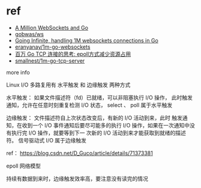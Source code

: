 # ref

* [A Million WebSockets and Go](https://www.freecodecamp.org/news/million-websockets-and-go-cc58418460bb/)
* [gobwas/ws](https://github.com/gobwas/ws)
* [Going Infinite, handling 1M websockets connections in Go](https://speakerdeck.com/eranyanay/going-infinite-handling-1m-websockets-connections-in-go)
* [eranyanay/1m-go-websockets](https://github.com/eranyanay/1m-go-websockets)
* [百万 Go TCP 连接的思考: epoll方式减少资源占用](https://colobu.com/2019/02/23/1m-go-tcp-connection/)
* [smallnest/1m-go-tcp-server](https://github.com/smallnest/1m-go-tcp-server)

more info

Linux I/O 多路复用有 水平触发 和  边缘触发 两种方式

水平触发：
如果文件描述符（fd）已就绪，可以非阻塞执行 I/O 操作，
此时触发通知，允许在任意时刻重复检测 I/O 状态，
select 、 poll 属于水平触发

边缘触发：
文件描述符自上次状态改变后，有新的 I/O 活动到来，此时
触发通知，在收到一个 I/O 事件通知后要尽可能多的执行 I/O
操作，如果在一次通知中没有执行完 I/O 操作，就要等到下一
次新的 I/O 活动到来才能获取到就绪的描述符。
信号驱动式 I/O 属于边缘触发

ref： https://blog.csdn.net/D_Guco/article/details/71373381

epoll 网络模型

持续有数据到来时，边缘触发效率高，要注意没有读完的情况